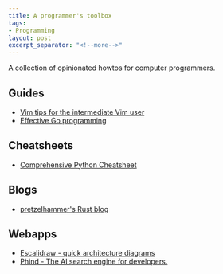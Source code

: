 ```yaml
---
title: A programmer's toolbox
tags:
- Programming
layout: post
excerpt_separator: "<!--more-->"
---
```


A collection of opinionated howtos for computer programmers.
<!--more-->

## Guides
* [Vim tips for the intermediate Vim user](https://jemma.dev/blog/intermediate-vim-tips)
* [Effective Go programming](https://go.dev/doc/effective_go)

## Cheatsheets
* [Comprehensive Python Cheatsheet](https://gto76.github.io/python-cheatsheet)

## Blogs
* [pretzelhammer's Rust blog](https://github.com/pretzelhammer/rust-blog)

## Webapps
* [Escalidraw - quick architecture diagrams](https://excalidraw.com/)
* [Phind - The AI search engine for developers.](https://www.phind.com)
